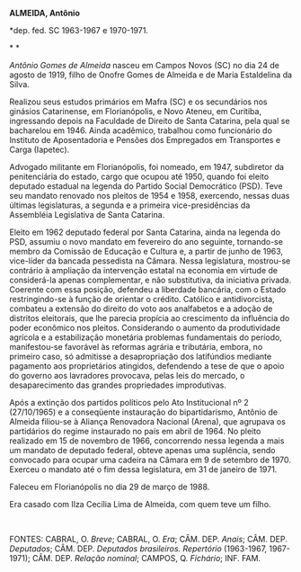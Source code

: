 **ALMEIDA, Antônio**

\*dep. fed. SC 1963-1967 e 1970-1971.

* *

*Antônio Gomes de Almeida* nasceu em Campos Novos (SC) no dia 24 de
agosto de 1919, filho de Onofre Gomes de Almeida e de Maria Estaldelina
da Silva.

Realizou seus estudos primários em Mafra (SC) e os secundários nos
ginásios Catarinense, em Florianópolis, e Novo Ateneu, em Curitiba,
ingressando depois na Faculdade de Direito de Santa Catarina, pela qual
se bacharelou em 1946. Ainda acadêmico, trabalhou como funcionário do
Instituto de Aposentadoria e Pensões dos Empregados em Transportes e
Carga (Iapetec).

Advogado militante em Florianópolis, foi nomeado, em 1947, subdiretor da
penitenciária do estado, cargo que ocupou até 1950, quando foi eleito
deputado estadual na legenda do Partido Social Democrático (PSD). Teve
seu mandato renovado nos pleitos de 1954 e 1958, exercendo, nessas duas
últimas legislaturas, a segunda e a primeira vice-presidências da
Assembléia Legislativa de Santa Catarina.

Eleito em 1962 deputado federal por Santa Catarina, ainda na legenda do
PSD, assumiu o novo mandato em fevereiro do ano seguinte, tornando-se
membro da Comissão de Educação e Cultura e, a partir de junho de 1963,
vice-líder da bancada pessedista na Câmara. Nessa legislatura,
mostrou-se contrário à ampliação da intervenção estatal na economia em
virtude de considerá-la apenas complementar, e não substitutiva, da
iniciativa privada. Coerente com essa posição, defendeu a liberdade
bancária, com o Estado restringindo-se à função de orientar o crédito.
Católico e antidivorcista, combateu a extensão do direito do voto aos
analfabetos e a adoção de distritos eleitorais, que lhe parecia propícia
ao crescimento da influência do poder econômico nos pleitos.
Considerando o aumento da produtividade agrícola e a estabilização
monetária problemas fundamentais do período, manifestou-se favorável às
reformas agrária e tributária, embora, no primeiro caso, só admitisse a
desapropriação dos latifúndios mediante pagamento aos proprietários
atingidos, defendendo a tese de que o apoio do governo aos lavradores
provocava, pelas leis do mercado, o desaparecimento das grandes
propriedades improdutivas.

Após a extinção dos partidos políticos pelo Ato Institucional nº 2
(27/10/1965) e a conseqüente instauração do bipartidarismo, Antônio de
Almeida filiou-se à Aliança Renovadora Nacional (Arena), que agrupava os
partidários do regime instaurado no país em abril de 1964. No pleito
realizado em 15 de novembro de 1966, concorrendo nessa legenda a mais um
mandato de deputado federal, obteve apenas uma suplência, sendo
convocado para ocupar uma cadeira na Câmara em 9 de setembro de 1970.
Exerceu o mandato até o fim dessa legislatura, em 31 de janeiro de 1971.

Faleceu em Florianópolis no dia 29 de março de 1988.

Era casado com Ilza Cecília Lima de Almeida, com quem teve um filho.

 

FONTES: CABRAL, O. *Breve*; CABRAL, O. *Era*; CÂM. DEP. *Anais*; CÂM.
DEP. *Deputados*; CÂM. DEP. *Deputados brasileiros. Repertório*
(1963-1967, 1967-1971); CÂM. DEP. *Relação nominal*; CAMPOS, Q.
*Fichário*; INF. FAM.

 
